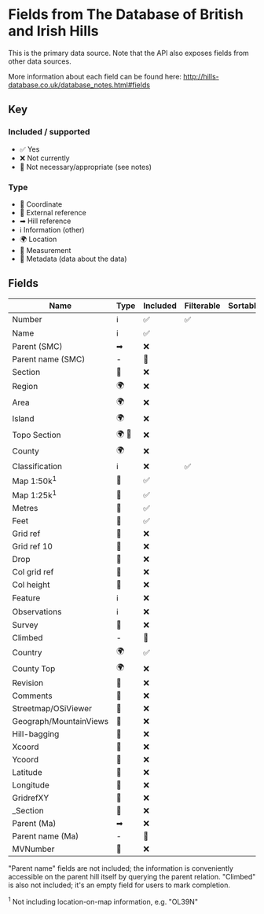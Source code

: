 # Fields from The Database of British and Irish Hills

This is the primary data source. Note that the API also exposes fields from other data sources.

More information about each field can be found here: http://hills-database.co.uk/database_notes.html#fields

## Key

### Included / supported

- ✅ Yes
- ❌ Not currently
- 🚫 Not necessary/appropriate (see notes)

### Type

- 📌 Coordinate
- 🔗 External reference
- ➡ Hill reference
- ℹ️ Information (other)
- 🌍 Location
- 📏 Measurement
- 📝 Metadata (data about the data)

## Fields

| Name                   | Type  | Included | Filterable | Sortable |
| ---------------------- | ----- | -------- | ---------- | -------- |
| Number                 | ℹ️    | ✅       | ✅         |
| Name                   | ℹ️    | ✅       |
| Parent (SMC)           | ➡     | ❌       |
| Parent name (SMC)      | -     | 🚫       |
| Section                | 🔗    | ❌       |
| Region                 | 🌍    | ❌       |
| Area                   | 🌍    | ❌       |
| Island                 | 🌍    | ❌       |
| Topo Section           | 🌍 🔗 | ❌       |
| County                 | 🌍    | ❌       |
| Classification         | ℹ️    | ❌       | ✅         |
| Map 1:50k<sup>1</sup>  | 🔗    | ✅       |
| Map 1:25k<sup>1</sup>  | 🔗    | ✅       |
| Metres                 | 📏    | ✅       |
| Feet                   | 📏    | ✅       |
| Grid ref               | 📌    | ❌       |
| Grid ref 10            | 📌    | ❌       |
| Drop                   | 📏    | ❌       |
| Col grid ref           | 📌    | ❌       |
| Col height             | 📏    | ❌       |
| Feature                | ℹ️    | ❌       |
| Observations           | ℹ️    | ❌       |
| Survey                 | 📝    | ❌       |
| Climbed                | -     | 🚫       |
| Country                | 🌍    | ✅       |
| County Top             | 🌍    | ❌       |
| Revision               | 📝    | ❌       |
| Comments               | 📝    | ❌       |
| Streetmap/OSiViewer    | 🔗    | ❌       |
| Geograph/MountainViews | 🔗    | ❌       |
| Hill-bagging           | 🔗    | ❌       |
| Xcoord                 | 📌    | ❌       |
| Ycoord                 | 📌    | ❌       |
| Latitude               | 📌    | ❌       |
| Longitude              | 📌    | ❌       |
| GridrefXY              | 📌    | ❌       |
| \_Section              | 🔗    | ❌       |
| Parent (Ma)            | ➡     | ❌       |
| Parent name (Ma)       | -     | 🚫       |
| MVNumber               | 🔗    | ❌       |

"Parent name" fields are not included; the information is conveniently accessible on the parent hill itself by querying the parent relation. "Climbed" is also not included; it's an empty field for users to mark completion.

<sup>1</sup> Not including location-on-map information, e.g. "OL39N"
